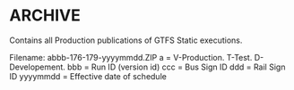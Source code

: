 # ARCHIVE

Contains all Production publications of GTFS Static executions.

Filename: abbb-176-179-yyyymmdd.ZIP
a = V-Production. T-Test. D-Developement.
bbb = Run ID (version id)
ccc = Bus Sign ID
ddd = Rail Sign ID
yyyymmdd = Effective date of schedule


